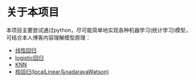 # 关于本项目

本项目主要尝试通过python，尽可能简单地实现各种机器学习(统计学习)模型，可结合本人博客内容理解模型原理：

- [线性回归](https://jesseyule.github.io/ai/linearRegression/content.html)
- [logistic回归](https://jesseyule.github.io/ai/logisticRegression/content.html)
- [KNN](https://jesseyule.github.io/ai/knn/content.html)
- [核回归(localLinear与nadarayaWatson)](https://jesseyule.github.io/ai/kernelRegression/content.html)



